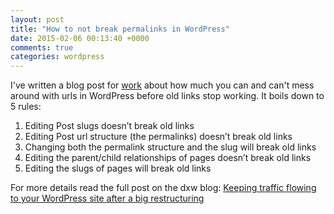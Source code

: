 ```yaml
---
layout: post
title: "How to not break permalinks in WordPress"
date: 2015-02-06 00:13:40 +0000
comments: true
categories: wordpress
---
```

I've written a blog post for [work](https://www.dxw.com/) about how much you can and can't mess around with urls in WordPress before old links stop working. It boils down to 5 rules:

1. Editing Post slugs doesn’t break old links
2. Editing Post url structure (the permalinks) doesn’t break old links
3. Changing both the permalink structure and the slug will break old links
4. Editing the parent/child relationships of pages doesn’t break old links
5. Editing the slugs of pages will break old links

For more details read the full post on the dxw blog: [Keeping traffic flowing to your WordPress site after a big restructuring](https://www.dxw.com/2015/02/keeping-traffic-flowing-to-your-wordpress-site-after-a-big-restructuring/)

